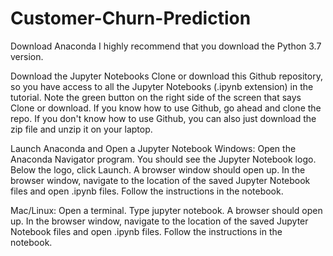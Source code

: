 # Customer-Churn-Prediction

Download Anaconda I highly recommend that you download the Python 3.7 version.

Download the Jupyter Notebooks Clone or download this Github repository, so you have access to all the Jupyter Notebooks (.ipynb extension) in the tutorial. Note the green button on the right side of the screen that says Clone or download. If you know how to use Github, go ahead and clone the repo. If you don't know how to use Github, you can also just download the zip file and unzip it on your laptop.

Launch Anaconda and Open a Jupyter Notebook Windows: Open the Anaconda Navigator program. You should see the Jupyter Notebook logo. Below the logo, click Launch. A browser window should open up. In the browser window, navigate to the location of the saved Jupyter Notebook files and open .ipynb files. Follow the instructions in the notebook.

Mac/Linux: Open a terminal. Type jupyter notebook. A browser should open up. In the browser window, navigate to the location of the saved Jupyter Notebook files and open .ipynb files. Follow the instructions in the notebook.
